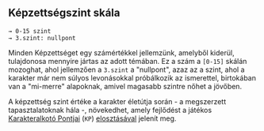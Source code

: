 ## Képzettségszint skála

```
→ 0-15 szint
→ 3.szint: nullpont
```

Minden Képzettséget egy számértékkel jellemzünk, amelyből kiderül, tulajdonosa mennyire jártas az adott témában. Ez a szám a `[0-15]` skálán mozoghat, ahol jellemzően a `3.szint` a "nullpont", azaz az a szint, ahol a karakter már nem súlyos levonásokkal próbálkozik az ismerettel, birtokában van a "mi-merre" alapoknak, amivel magasabb szintre nőhet a jövőben.

A képzettség szint értéke a karakter életútja során - a megszerzett tapasztalatoknak hála -, növekedhet, amely fejlődést a játékos [Karakteralkotó Pontjai](017_02_kp.md) (`KP`)  [elosztásával](034_kepzettsegszintek_kp_igenye.md)  jelenít meg.